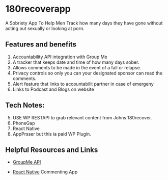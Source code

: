 # 180recoverapp
A Sobriety App To Help Men Track how many days they have gone without acting out sexually or looking at porn.

## Features and benefits
1. Accountability API integration with Group Me
2. A tracker that keeps date and time of how many days sober.
3. Allows comments to be made in the event of a fall or relapse. 
4. Privacy controls so only you can your designated sponsor can read the comments.
3. Alert feature that links to accountabilit partner in case of emergeny
4. Links to Podcast and Blogs on website


## Tech Notes:
5. USE WP RESTAPI to grab relevant content from Johns 180recover. 
6. PhoneGap
7. React Native
8. AppPrsser but this ia paid WP Plugin.

## Helpful Resources and Links
- [GroupMe API](https://dev.groupme.com/docs/v3)

- [React Native](https://rationalappdev.com/implementing-comments-with-react-native-and-nodejs/) Commenting App




